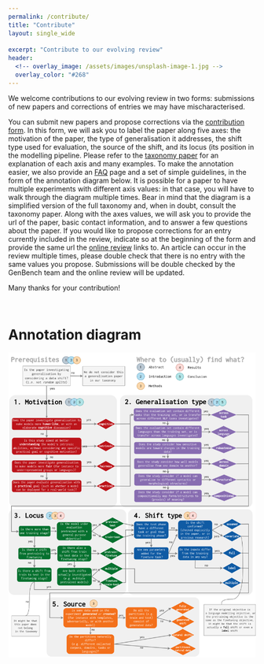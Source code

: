 ```yaml
---
permalink: /contribute/
title: "Contribute"
layout: single_wide

excerpt: "Contribute to our evolving review"
header:
  <!-- overlay_image: /assets/images/unsplash-image-1.jpg -->
  overlay_color: "#268"
---
```


We welcome contributions to our evolving review in two forms: submissions of new papers and corrections of entries we may have mischaracterised.

You can submit new papers and propose corrections via the [contribution form](https://forms.gle/aXryWgcWmNgAabLQ6). 
In this form, we will ask you to label the paper along five axes: the motivation of the paper, the type of generalisation it addresses, the shift type used for evaluation, the source of the shift, and its locus (its position in the modelling pipeline. 
Please refer to the [taxonomy paper](https://arxiv.org/abs/2210.03050) for an explanation of each axis and many examples.
To make the annotation easier, we also provide an [FAQ](https://genbench.github.io/FAQ) page and a set of simple guidelines, in the form of the annotation diagram below. 
It is possible for a paper to have multiple experiments with different axis values: in that case, you will have to walk through the diagram multiple times. 
Bear in mind that the diagram is a simplified version of the full taxonomy and, when in doubt, consult the taxonomy paper.
Along with the axes values, we will ask you to provide the url of the paper, basic contact information, and to answer a few questions about the paper. 
If you would like to propose corrections for an entry currently included in the review, indicate so at the beginning of the form and provide the same url the [online review](https://genbench.github.io/references/) links to.
An article can occur in the review multiple times, please double check that there is no entry with the same values you propose.
Submissions will be double checked by the GenBench team and the online review will be updated. 

Many thanks for your contribution!

<br>
<h1> Annotation diagram </h1>

<center>
    <img src="/assets/images/annotation_diagram.png" alt="Annotation diagram to help annotating papers">
</center>


